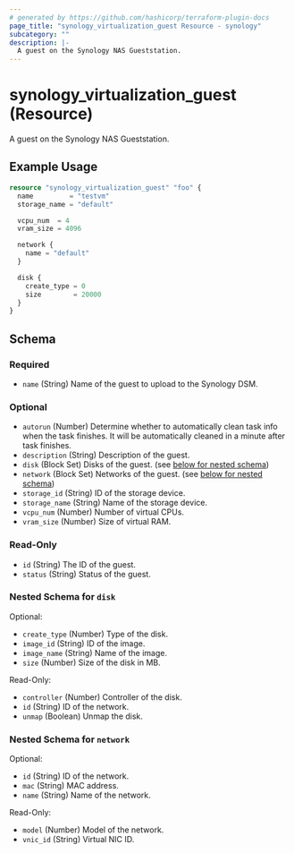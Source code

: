 ```yaml
---
# generated by https://github.com/hashicorp/terraform-plugin-docs
page_title: "synology_virtualization_guest Resource - synology"
subcategory: ""
description: |-
  A guest on the Synology NAS Gueststation.
---
```


# synology_virtualization_guest (Resource)

A guest on the Synology NAS Gueststation.

## Example Usage

```terraform
resource "synology_virtualization_guest" "foo" {
  name         = "testvm"
  storage_name = "default"

  vcpu_num  = 4
  vram_size = 4096

  network {
    name = "default"
  }

  disk {
    create_type = 0
    size        = 20000
  }
}
```

<!-- schema generated by tfplugindocs -->
## Schema

### Required

- `name` (String) Name of the guest to upload to the Synology DSM.

### Optional

- `autorun` (Number) Determine whether to automatically clean task info when the task finishes. It will be automatically cleaned in a minute after task finishes.
- `description` (String) Description of the guest.
- `disk` (Block Set) Disks of the guest. (see [below for nested schema](#nestedblock--disk))
- `network` (Block Set) Networks of the guest. (see [below for nested schema](#nestedblock--network))
- `storage_id` (String) ID of the storage device.
- `storage_name` (String) Name of the storage device.
- `vcpu_num` (Number) Number of virtual CPUs.
- `vram_size` (Number) Size of virtual RAM.

### Read-Only

- `id` (String) The ID of the guest.
- `status` (String) Status of the guest.

<a id="nestedblock--disk"></a>
### Nested Schema for `disk`

Optional:

- `create_type` (Number) Type of the disk.
- `image_id` (String) ID of the image.
- `image_name` (String) Name of the image.
- `size` (Number) Size of the disk in MB.

Read-Only:

- `controller` (Number) Controller of the disk.
- `id` (String) ID of the network.
- `unmap` (Boolean) Unmap the disk.


<a id="nestedblock--network"></a>
### Nested Schema for `network`

Optional:

- `id` (String) ID of the network.
- `mac` (String) MAC address.
- `name` (String) Name of the network.

Read-Only:

- `model` (Number) Model of the network.
- `vnic_id` (String) Virtual NIC ID.
